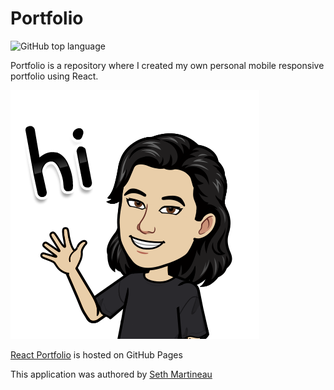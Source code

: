 # Portfolio

![GitHub top language](https://img.shields.io/github/languages/top/slothings/react-portfolio)

Portfolio is a repository where I created my own personal mobile responsive portfolio using React. 

![Application landing page](src/img/seth-avatar.png)

[React Portfolio](https://slothings.github.io/react-portfolio/) is hosted on GitHub Pages

This application was authored by [Seth Martineau](https://github.com/slothings)